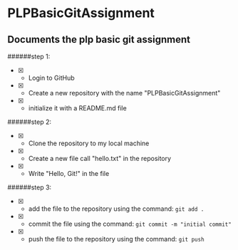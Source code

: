 # PLPBasicGitAssignment


## Documents the plp basic git assignment

######step 1:
 - [x] - Login to GitHub
 - [x] - Create a new repository with the name "PLPBasicGitAssignment"
 - [x] - initialize it with a README.md file

 ######step 2:
 - [x] - Clone the repository to my local machine
 - [x] - Create  a new file call "hello.txt" in the repository
 - [x] - Write "Hello, Git!" in the file

 ######step 3:
 - [x] - add the file to the repository using the command: `git add .`
 - [x] - commit the file using the command: `git commit -m "initial commit"`
 - [x] - push the file to the repository using the command: `git push`


